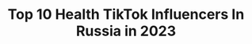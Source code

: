 ---
title: Top 10 Health TikTok Influencers In Russia in 2023
description: >-
  Find top health TikTok influencers in Russia in 2023. Most popular hashtags: #ownvoice #sky #foryou.
platform: TikTok
hits: 8
text_top: Discover the most popular TikTok influencers on inBeat.
text_bottom: Our search engine holds 8 TikTok influencers like this in Russia for you to pitch.
profiles:
  - username: "scatman_yaromur"
    fullname: >-
      теперь открыт
    bio: >-
      | official | ☝вот столько крутых челов👆 здесь есть: мемы🍒история🍓маппинг🍍
    location: "Russia"
    followers: 20800
    engagement: 1447
    commentsToLikes: 0.132576
    id: ckd6wq0lnsrgn0j23lgnkw3th
    verified: false
    hashtags: "#webstagram, #follow4follow, #popularpic, #cute"
  - username: "k1ssf0u"
    fullname: >-
      k1ssf0u
    bio: >-
      а ним е пси х
    location: "Russia"
    followers: 129100
    engagement: 1665
    commentsToLikes: 0.016637
    id: ckb9r6imvnewg0j23e9hswr8u
    verified: false
    hashtags: "#jazminbean, #water, #health"
  - username: "rjnimmy"
    fullname: >-
      rjnimmy
    bio: >-
      
    location: "Russia"
    followers: 61900
    engagement: 568
    commentsToLikes: 0.029565
    id: ck9n4jat24m0h0j78jkj285j7
    verified: false
    hashtags: "#tiktokdubai, #ownvoice, #fyp, #tiktok"
  - username: "coksiroksi"
    fullname: >-
      Пальчики оближешь
    bio: >-
      Полное видео смотри на канале 👆🏻Ютюбааа😉
    location: "Russia"
    followers: 60800
    engagement: 1374
    commentsToLikes: 0.009575
    id: ckb9ixrik9srq0j23k6rf6cab
    verified: false
    hashtags: "#chia, #seeds, #coconut, #healthfood"
  - username: "liyakova"
    fullname: >-
      Julia ✔
    bio: >-
      ▪︎Food & Travel▪︎ 🍒🍓🥑⛰🤘☕❤ 👉🏻👉🏻👉🏻 Instagram 👆 @liyakova
    location: "Russia"
    followers: 12000
    engagement: 376
    commentsToLikes: 0.019332
    id: ckbkop8v8iwep0j23nmk9zl9b
    verified: false
    hashtags: "#vegan, #diy, #food, #sky"
  - username: "unicoffers"
    fullname: >-
      UNICOFFERS
    bio: >-
      👇CLICK👇
    location: "Russia"
    followers: 7970
    engagement: 275
    commentsToLikes: 0.008877
    id: ckbqiwr6b466e0j23knlf5ev3
    verified: false
    hashtags: "#fix, #wow, #viral, #gadget"
  - username: "polabr"
    fullname: >-
      polina 🧸🍃🎨🖌️🧶🦕
    bio: >-
      (cwbf?) spb, ru 🌧️ am i shadowbanned or just boring? my small store ↓
    location: "Russia"
    followers: 9897
    engagement: 1343
    commentsToLikes: 0.019998
    id: ckdbz3hpleujw0j23tre0zumy
    verified: false
    hashtags: "#outfits, #cagetheelephant, #albumcover, #crochet"
  - username: "albusalbertos"
    fullname: >-
      Albusalbertos
    bio: >-
      просматриваешь профиль - подписывайся! нас уже 5000, мы большие молодцы!
    location: "Russia"
    followers: 5385
    engagement: 1023
    commentsToLikes: 0.013715
    id: ck8opwj1150jz0j78ohenum0d
    verified: false
    hashtags: "#mafiaoc, #demonoc, #clownoc, #comics"
---